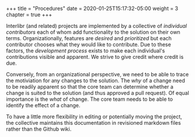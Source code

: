 +++
title = "Procedures"
date = 2020-01-25T15:17:32-05:00
weight = 3
chapter = true
+++

Interlibr (and related) projects are implemented by a collective of *individual
contributors* each of whom add functionality to the solution on their own
terms. Organizationally, features are *desired* and *prioritized* but each
contributor chooses what they would like to contribute. Due to these factors,
the *development process* exists to make each individual's contributions visible
and apparent. We strive to give credit where credit is due.

Conversely, from an organizational perspective, we need to be able to trace the
motiviation for any changes to the solution. The *why* of a change need to be
readily apparent so that the core team can determine whether a change is suited
to the solution (and thus approved a pull request). Of equal importance is the
*what* of change. The core team needs to be able to identify the effect of a
change.

To have a little more flexibility in editing or potentially moving the project,
the collective maintains this documentation in revisioned markdown files rather
than the Github wiki.

